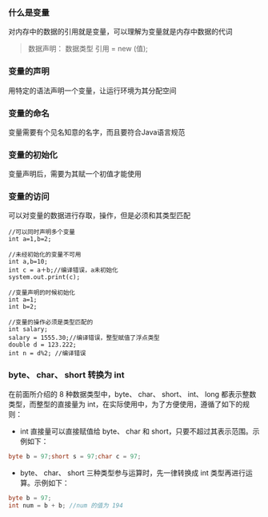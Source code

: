 ### 什么是变量
对内存中的数据的引用就是变量，可以理解为变量就是内存中数据的代词

>数据声明： 数据类型 引用 = new (值);

### 变量的声明
用特定的语法声明一个变量，让运行环境为其分配空间

### 变量的命名
变量需要有个见名知意的名字，而且要符合Java语言规范

### 变量的初始化
变量声明后，需要为其赋一个初值才能使用

### 变量的访问
可以对变量的数据进行存取，操作，但是必须和其类型匹配
```java;line-numbers;
//可以同时声明多个变量
int a=1,b=2;

//未经初始化的变量不可用
int a,b=10;
int c = a＋b;//编译错误，a未初始化
system.out.print(c);

//变量声明的时候初始化
int a=1;
int b=2;

//变量的操作必须是类型匹配的
int salary;
salary = 1555.30;//编译错误，整型赋值了浮点类型
double d = 123.222;
int n = d%2; //编译错误
```

### byte、 char、 short 转换为 int
在前面所介绍的 8 种数据类型中，byte、 char、 short、 int、 long 都表示整数类型，而整型的直接量为 int，在实际使用中，为了方便使用，遵循了如下的规则：
* int 直接量可以直接赋值给 byte、 char 和 short，只要不超过其表示范围。示例如下：

```java
byte b = 97;short s = 97;char c = 97;
```
* byte、 char、 short 三种类型参与运算时，先一律转换成 int 类型再进行运算。示例如下：

```java
byte b = 97;
int num = b + b; //num 的值为 194 
```